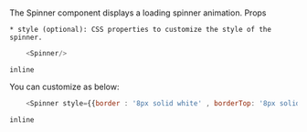 # <Spinner>

The Spinner component displays a loading spinner animation.
Props

    * style (optional): CSS properties to customize the style of the spinner.

```javascript
    <Spinner/>
```

```inline```

You can customize as below: 
```javascript
    <Spinner style={{border : '8px solid white' , borderTop: '8px solid var(--nxp-secondary-color)', width : '40px', height : '40px'}} />
```

```inline```
